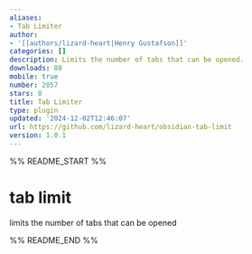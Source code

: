 ```yaml
---
aliases:
- Tab Limiter
author:
- '[[authors/lizard-heart|Henry Gustafson]]'
categories: []
description: Limits the number of tabs that can be opened.
downloads: 88
mobile: true
number: 2057
stars: 0
title: Tab Limiter
type: plugin
updated: '2024-12-02T12:46:07'
url: https://github.com/lizard-heart/obsidian-tab-limit
version: 1.0.1
---
```


%% README_START %%

# tab limit
limits the number of tabs that can be opened

%% README_END %%